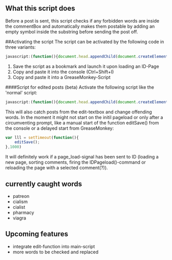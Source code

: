 ## What this script does
Before a post is sent, this script checks if any forbidden words are inside the commentBox and automatically makes them postable by adding an empty symbol inside the substring before sending the post off. 

##Activating the script
The script can be activated by the following code in three variants:
``` Javascript
javascript:(function(){document.head.appendChild(document.createElement("script")).src="https://raw.githubusercontent.com/Piperita/PD_previewLinks/master/Filter/filter.js";}());
```
1. Save the script as a bookmark and launch it upon loading an ID-Page
2. Copy and paste it into the console (Ctrl+Shift+I)
3. Copy and paste it into a GreaseMonkey-Script

####Script for edited posts (beta)
Activate the following script like the 'normal' script:
``` Javascript
javascript:(function(){document.head.appendChild(document.createElement("script")).src="https://raw.githubusercontent.com/Piperita/PD_previewLinks/master/Filter/filter_edit.js";}());
```
This will also catch posts from the edit-textbox and change offending words. In the moment it might not start on the initil pageload or only after a circumventing prompt, like a manual start of the function editSave() from the console or a delayed start from GreaseMonkey:
``` Javascript
var lll = setTimeout(function(){
    editSave();
},1000)
```

It will definitely work if a page_load-signal has been sent to ID (loading a new page, sorting comments, firing the IDPageload()-command or reloading the page with a selected comment(?)).

## currently caught words
* patreon
* cialism
* cialist
* pharmacy
* viagra

## Upcoming features
- integrate edit-function into main-script
- more words to be checked and replaced
